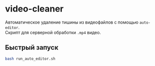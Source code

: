 # video-cleaner

Автоматическое удаление тишины из видеофайлов с помощью `auto-editor`.  
Скрипт для серверной обработки `.mp4` видео.

## Быстрый запуск

```bash
bash run_auto_editor.sh
